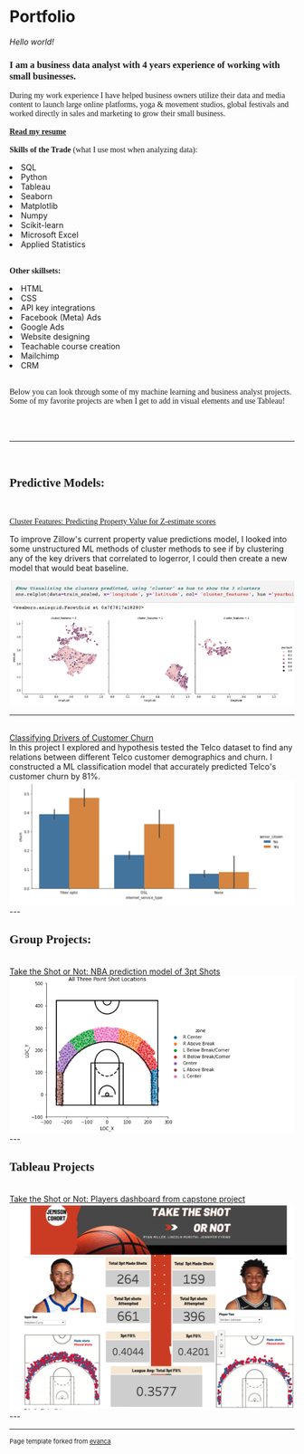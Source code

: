 
<h1>Portfolio</h1>

<i>Hello world!</i>

<h3 style="font-family: Gill Sans, sans serif">I am a business data analyst with 4 years experience of working with small businesses.</h3>
<p style="font-family: Gill Sans, sans serif">During my work experience I have helped business owners utilize their data and media content to launch large online platforms, yoga & movement studios, global festivals and worked directly in sales and marketing to grow their small business.<br>
          
<br>
<a href="https://www.canva.com/design/DAFKcfvV4VE/07tsZozosAm6r6t8Cg88Hw/view?utm_content=DAFKcfvV4VE&utm_campaign=designshare&utm_medium=link&utm_source=publishsharelink" title="resume"> <b> Read my resume</b></a>
<br>
<br>
          <b>Skills of the Trade</b> (what I use most when analyzing data):<br>
          <li> SQL
          <li> Python
          <li> Tableau
          <li> Seaborn
          <li> Matplotlib
          <li> Numpy
          <li> Scikit-learn
          <li> Microsoft Excel
          <li> Applied Statistics
<br>
<br><p style="font-family: Gill Sans, sans serif">
          <b> Other skillsets:</b>
          <li> HTML
          <li> CSS
          <li> API key integrations
          <li> Facebook (Meta) Ads
          <li> Google Ads
          <li> Website designing
          <li> Teachable course creation
          <li> Mailchimp
          <li> CRM
<br>
<br><p style="font-family: Gill Sans, sans serif">
Below you can look through some of my machine learning and business analyst projects.<br>
Some of my favorite projects are when I get to add in visual elements and use Tableau!
</p>

<br>
<br>



---
<br>

<h2 style="font-family: Gill Sans, sans serif">  Predictive Models:</h2><br>
<p style="font-family: Gill Sans, sans serif">
<a href="https://github.com/jeneyring/Clustering-Final-Project/blob/main/Final_Report.ipynb" title="Zillow">Cluster Features: Predicting Property Value for Z-estimate scores</a>

To improve Zillow's current property value predictions model, I looked into some unstructured ML methods of cluster methods to see if by clustering any of the key drivers that correlated to logerror, I could then create a new model that would beat baseline.                                              
                    </p>
<img src="images/Screen Shot 2022-07-18 at 12.13.35 PM.png?raw=true"/>

---
<br>
<a href="https://github.com/jeneyring/Classification_Final_Report/blob/main/Final_Report.ipynb" title="Telco">Classifying Drivers of Customer Churn</a><br>
In this project I explored and hypothesis tested the Telco dataset to find any relations between different Telco customer demographics and churn.
I constructed a ML classification model that accurately predicted Telco's customer churn by 81%.
<img src="images/telco.png?raw=true"/>
<br>
---
<br>
<h2 style="font-family: Gill Sans, sans serif">Group Projects:</h2>
<br>
<a href="https://github.com/Eyring-Miller-Muriithi-capstone/shot-caller-for-ballers/blob/main/README.md" title="Taketheshot">Take the Shot or Not: NBA prediction model of 3pt Shots</a>
<img src="images/Screen Shot 2022-09-05 at 4.38.32 AM.png?raw=true"/>
<br>
---
<br>
<h2 style="font-family: Gill Sans, sans serif">Tableau Projects</h2>
<br>
<a href="https://public.tableau.com/app/profile/jen.eyring/viz/TheRealDeal_16599956906400/Story1" title="Taketheshot">Take the Shot or Not: Players dashboard from capstone project</a>
<img src="images/Screen Shot 2022-09-05 at 4.31.45 AM.png?raw=true"/>
          
<br>         
---
<br>        


---
<p style="font-size:11px">Page template forked from <a href="https://github.com/evanca/quick-portfolio">evanca</a></p>
<!-- Remove above link if you don't want to attibute -->
